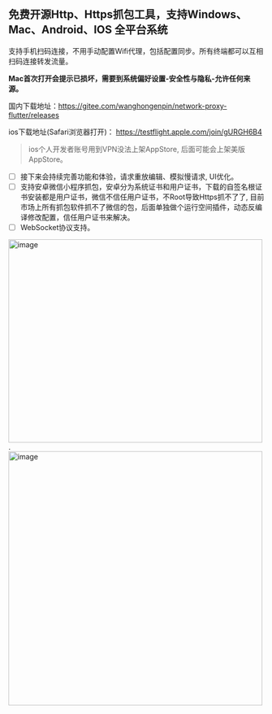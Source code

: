 ## 免费开源Http、Https抓包工具，支持Windows、Mac、Android、IOS 全平台系统
支持手机扫码连接，不用手动配置Wifi代理，包括配置同步。所有终端都可以互相扫码连接转发流量。

**Mac首次打开会提示已损坏，需要到系统偏好设置-安全性与隐私-允许任何来源。**

国内下载地址：https://gitee.com/wanghongenpin/network-proxy-flutter/releases

ios下载地址(Safari浏览器打开)： https://testflight.apple.com/join/gURGH6B4

>  ios个人开发者账号用到VPN没法上架AppStore, 后面可能会上架美版AppStore。

- [ ] 接下来会持续完善功能和体验，请求重放编辑、模拟慢请求, UI优化。
- [ ] 支持安卓微信小程序抓包，安卓分为系统证书和用户证书，下载的自签名根证书安装都是用户证书，微信不信任用户证书，不Root导致Https抓不了了, 目前市场上所有抓包软件抓不了微信的包，后面单独做个运行空间插件，动态反编译修改配置，信任用户证书来解决。
- [ ] WebSocket协议支持。

<img alt="image"  width="500px" height="400px" src="https://github.com/wanghongenpin/network-proxy-flutter/assets/24794200/67a2feb1-f1c3-4c0c-8737-5abe62c34794">.    <img alt="image"   height="500px" src="https://github.com/wanghongenpin/network_proxy_flutter/assets/24794200/1bb4b1ec-ec5c-44a7-add7-f0f94c8765b9">


